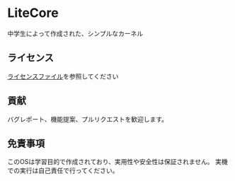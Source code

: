 # LiteCore
中学生によって作成された、シンプルなカーネル

## ライセンス
[ライセンスファイル](./LICENSE)を参照してください

## 貢献
バグレポート、機能提案、プルリクエストを歓迎します。

## 免責事項
このOSは学習目的で作成されており、実用性や安全性は保証されません。
実機での実行は自己責任で行ってください。